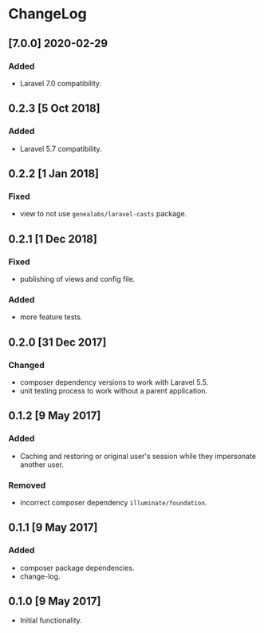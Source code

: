 # ChangeLog
## [7.0.0] 2020-02-29
### Added
- Laravel 7.0 compatibility.

## 0.2.3 [5 Oct 2018]
### Added
- Laravel 5.7 compatibility.

## 0.2.2 [1 Jan 2018]
### Fixed
- view to not use `genealabs/laravel-casts` package.

## 0.2.1 [1 Dec 2018]
### Fixed
- publishing of views and config file.

### Added
- more feature tests.

## 0.2.0 [31 Dec 2017]
### Changed
- composer dependency versions to work with Laravel 5.5.
- unit testing process to work without a parent application.

## 0.1.2 [9 May 2017]
### Added
- Caching and restoring or original user's session while they impersonate another user.

### Removed
- incorrect composer dependency `illuminate/foundation`.

## 0.1.1 [9 May 2017]
### Added
- composer package dependencies.
- change-log.

## 0.1.0 [9 May 2017]
- Initial functionality.

